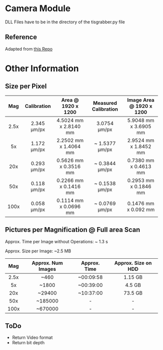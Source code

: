 # Camera Module

DLL Files have to be in the directory of the tisgrabber.py file

## Reference

Adapted from [this Repo](https://github.com/TheImagingSource/IC-Imaging-Control-Samples)

# Other Information
## Size per Pixel

|  Mag  | Calibration |  Area @ 1920 x 1200   | Measured Calibration | Image Area @ 1920 x 1200 |
| :---: | :---------: | :-------------------: | :------------------: | :----------------------: |
| 2.5x  | 2.345 μm/px | 4.5024 mm x 2.8140 mm |     3.0754 μm/px     |  5.9048 mm x 3.6905 mm   |
|  5x   | 1.172 μm/px | 2.2502 mm x 1.4064 mm |    ~ 1.5377 μm/px    |  2.9524 mm x 1.8452 mm   |
|  20x  | 0.293 μm/px | 0.5626 mm x 0.3516 mm |    ~ 0.3844 μm/px    |  0.7380 mm x 0.4613 mm   |
|  50x  | 0.118 μm/px | 0.2266 mm x 0.1416 mm |    ~ 0.1538 μm/px    |  0.2953 mm x 0.1846 mm   |
| 100x  | 0.058 μm/px | 0.1114 mm x 0.0696 mm |    ~ 0.0769 μm/px    |   0.1476 mm x 0.092 mm   |

## Pictures per Magnification @ Full area Scan

Approx. Time per Image without Operations: ~ 1.3 s

Approx. Size per Image: ~2.5 MB

|  Mag  | Approx. Num Images | Approx. Time | Approx. Size on HDD |
| :---: | :----------------: | :----------: | :-----------------: |
| 2.5x  |        ~460        |  ~00:09:58   |       1.15 GB       |
|  5x   |       ~1800        |  ~00:39:00   |       4.5 GB        |
|  20x  |       ~29400       |  ~10:37:00   |       73.5 GB       |
|  50x  |      ~185000       |      -       |          -          |
| 100x  |      ~670000       |      -       |          -          |

## ToDo

- Return Video format
- Return bit depth